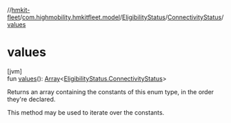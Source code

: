 //[hmkit-fleet](../../../../index.md)/[com.highmobility.hmkitfleet.model](../../index.md)/[EligibilityStatus](../index.md)/[ConnectivityStatus](index.md)/[values](values.md)

# values

[jvm]\
fun [values](values.md)(): [Array](https://kotlinlang.org/api/latest/jvm/stdlib/kotlin/-array/index.html)&lt;[EligibilityStatus.ConnectivityStatus](index.md)&gt;

Returns an array containing the constants of this enum type, in the order they're declared.

This method may be used to iterate over the constants.
